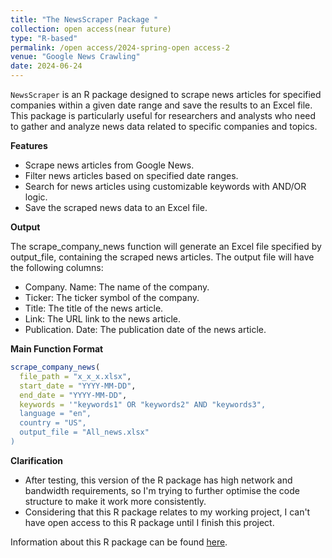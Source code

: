 ```yaml
---
title: "The NewsScraper Package "
collection: open access(near future)
type: "R-based"
permalink: /open access/2024-spring-open access-2
venue: "Google News Crawling"
date: 2024-06-24
---
```


`NewsScraper` is an R package designed to scrape news articles for specified companies within a given date range and save the results to an Excel file.   This package is particularly useful for researchers and analysts who need to gather and analyze news data related to specific companies and topics.

**Features**

- Scrape news articles from Google News.
- Filter news articles based on specified date ranges.
- Search for news articles using customizable keywords with AND/OR logic.
- Save the scraped news data to an Excel file.

**Output**

The scrape_company_news function will generate an Excel file specified by output_file, containing the scraped news articles.  The output file will have the following columns:

- Company. Name: The name of the company.
- Ticker: The ticker symbol of the company.
- Title: The title of the news article.
- Link: The URL link to the news article.
- Publication. Date: The publication date of the news article.

**Main Function Format**

```r
scrape_company_news(
  file_path = "x_x_x.xlsx",
  start_date = "YYYY-MM-DD", 
  end_date = "YYYY-MM-DD",
  keywords = '"keywords1" OR "keywords2" AND "keywords3",
  language = "en",
  country = "US",
  output_file = "All_news.xlsx"
)
```

**Clarification**
- After testing, this version of the R package has high network and bandwidth requirements, so I'm trying to further optimise the code structure to make it work more consistently.
- Considering that this R package relates to my working project, I can't have open access to this R package until I finish this project.


Information about this R package can be found [here](https://github.com/LINGYUAN1201/NewsScraper_Google).

